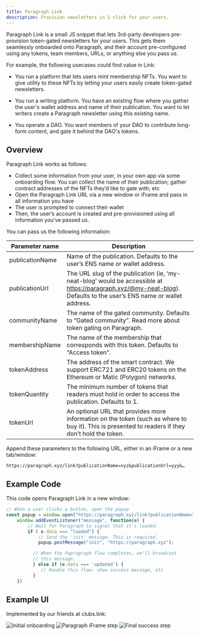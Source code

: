 ```yaml
---
title: Paragraph Link
description: Provision newsletters in 1 click for your users.
---
```


Paragraph Link is a small JS snippet that lets 3rd-party developers pre-provision token-gated newsletters for your users. This gets them seamlessly onboarded onto Paragraph, and their account pre-configured using any tokens, team members, URLs, or anything else you pass us.

For example, the following usecases could find value in Link:
* You run a platform that lets users mint membership NFTs. You want to give utility to these NFTs by letting your users easily create token-gated newsletters.

* You run a writing platform. You have an existing flow where you gather the user's wallet address and name of their publication. You want to let writers create a Paragraph newsletter using this existing name.

* You operate a DAO. You want members of your DAO to contribute long-form content, and gate it behind the DAO's tokens.

## Overview

Paragraph Link works as follows:

- Collect some information from your user, in your own app via some onboarding flow. You can collect the name of their publication; gather contract addresses of the NFTs they’d like to gate with; etc
- Open the Paragraph Link URL via a new window or iFrame and pass in all information you have
- The user is prompted to connect their wallet
- Then, the user’s account is created and pre-provisioned using all information you’ve passed us.

You can pass us the following information:

| Parameter name      | Description |
| ----------- | ----------- |
| publicationName      | Name of the publication. Defaults to the user’s ENS name or wallet address. |
| publicationUrl   | The URL slug of the publication (ie, ‘my-neat-blog’ would be accessible at https://paragraph.xyz/@my-neat-blog). Defaults to the user’s ENS name or wallet address.        |
| communityName   | The name of the gated community. Defaults to “Gated community”. Read more about token gating on Paragraph.        |
| membershipName   | The name of the membership that corresponds with this token. Defaults to “Access token”.        |
| tokenAddress   | The address of the smart contract. We support ERC721 and ERC20 tokens on the Ethereum or Matic (Polygon) networks.        |
| tokenQuantity   | The minimum number of tokens that readers must hold in order to access the publication. Defaults to 1.        |
| tokenUrl   | An optional URL that provides more information on the token (such as where to buy it). This is presented to readers if they don’t hold the token.        |

Append these parameters to the following URL, either in an iFrame or a new tab/window:

`https://paragraph.xyz/link?publicationName=xyz&publicationUrl=yyy&…`

## Example Code

This code opens Paragraph Link in a new window:

```js
// When a user clicks a button, open the popup
const popup = window.open("https://paragraph.xyz/link?publicationName=The%20simplest%20HTML%20example&publicationUrl=this-simplest-html", "popup", "width=600,height=600");
    window.addEventListener("message", function(e) {
        // Wait for Paragraph to signal that it's loaded.
        if ( e.data === "loaded") {
            // Send the 'init' message. This is required.
            popup.postMessage("init", "https://paragraph.xyz");

          // When the Papragraph flow completes, we'll broadcast
          // this message.
          } else if (e.data === 'updated') {
             // Handle this flow: show success message, etc
          }
    })

```

## Example UI

Implemented by our friends at clubs.link:

![Initial onboarding](/img/link/first.png)
![Paragraph iFrame step](/img/link/second.png)
![Final success step](/img/link/third.png)

